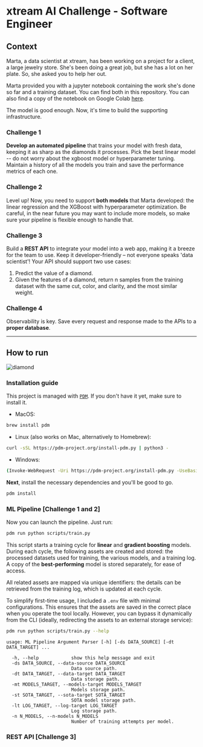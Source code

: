 # xtream AI Challenge - Software Engineer

## Context

Marta, a data scientist at xtream, has been working on a project for a client, a large jewelry store. She's been doing a great job, but she has a lot on her plate. So, she asked you to help her out.

Marta provided you with a jupyter notebook containing the work she's done so far and a training dataset. You can find both in this repository. You can also find a copy of the notebook on Google Colab [here](https://colab.research.google.com/drive/1ZUg5sAj-nW0k3E5fEcDuDBdQF-IhTQrd?usp=sharing).

The model is good enough. Now, it's time to build the supporting infrastructure.

### Challenge 1

**Develop an automated pipeline** that trains your model with fresh data, keeping it as sharp as the diamonds it processes. 
Pick the best linear model -- do not worry about the xgboost model or hyperparameter tuning. 
Maintain a history of all the models you train and save the performance metrics of each one.

### Challenge 2

Level up! Now, you need to support **both models** that Marta developed: the linear regression and the XGBoost with hyperparameter optimization. 
Be careful, in the near future you may want to include more models, so make sure your pipeline is flexible enough to handle that.

### Challenge 3

Build a **REST API** to integrate your model into a web app, making it a breeze for the team to use. Keep it developer-friendly – not everyone speaks 'data scientist'! 
Your API should support two use cases:
1. Predict the value of a diamond.
2. Given the features of a diamond, return n samples from the training dataset with the same cut, color, and clarity, and the most similar weight.

### Challenge 4

Observability is key. Save every request and response made to the APIs to a **proper database**.

---

## How to run

![diamond](https://img.itch.zone/aW1hZ2UvMTEwMDA2OC82MzQ0MTg0LmdpZg==/794x1000/L%2Fyy05.gif)

### Installation guide
This project is managed with [`PDM`](https://pdm-project.org/en/latest). If you don't have it yet, make sure to install it.

- MacOS:
```bash
brew install pdm
```

- Linux (also works on Mac, alternatively to Homebrew):
```bash
curl -sSL https://pdm-project.org/install-pdm.py | python3 -
```

- Windows:
```bash
(Invoke-WebRequest -Uri https://pdm-project.org/install-pdm.py -UseBasicParsing).Content | py -
```

**Next**, install the necessary dependencies and you'll be good to go.
```bash
pdm install
```

### ML Pipeline [Challenge 1 and 2]
Now you can launch the pipeline. Just run:
```bash
pdm run python scripts/train.py
```
This script starts a training cycle for **linear** and **gradient boosting** models. During each cycle, the following assets are created and stored: the processed datasets used for training, the various models, and a training log. A copy of the **best-performing** model is stored separately, for ease of access.


All related assets are mapped via unique identifiers: the details can be retrieved from the training log, which is updated at each cycle.


To simplify first-time usage, I included a ```.env``` file with minimal configurations. This ensures that the assets are saved in the correct place when you operate the tool locally. However, you can bypass it dynamically from the CLI (ideally, redirecting the assets to an external storage service):
```bash
pdm run python scripts/train.py --help
```
```
usage: ML Pipeline Argument Parser [-h] [-ds DATA_SOURCE] [-dt DATA_TARGET] ...

  -h, --help            show this help message and exit
  -ds DATA_SOURCE, --data-source DATA_SOURCE
                        Data source path.
  -dt DATA_TARGET, --data-target DATA_TARGET
                        Data storage path.
  -mt MODELS_TARGET, --models-target MODELS_TARGET
                        Models storage path.
  -st SOTA_TARGET, --sota-target SOTA_TARGET
                        SOTA model storage path.
  -lt LOG_TARGET, --log-target LOG_TARGET
                        Log storage path.
  -n N_MODELS, --n-models N_MODELS
                        Number of training attempts per model.
```

### REST API [Challenge 3]

